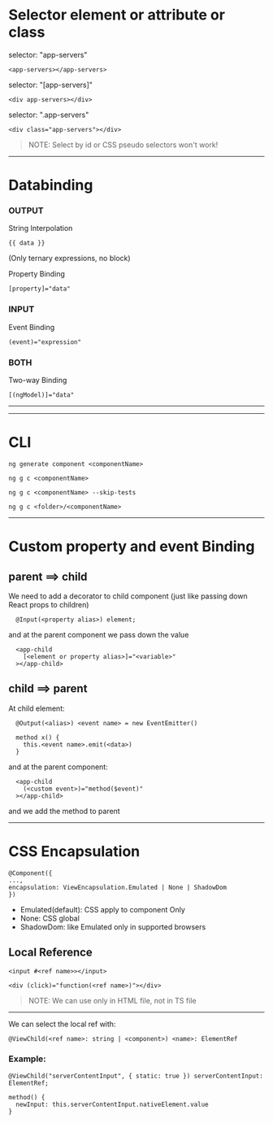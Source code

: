 # Selector element or attribute or class

selector: "app-servers"

```
<app-servers></app-servers>
```

selector: "[app-servers]"

```
<div app-servers></div>
```

selector: ".app-servers"

```
<div class="app-servers"></div>
```

> NOTE: Select by id or CSS pseudo selectors won't work!

---

# Databinding

### OUTPUT

String Interpolation

```
{{ data }}
```

(Only ternary expressions, no block)

Property Binding

```
[property]="data"
```

### INPUT

Event Binding

```
(event)="expression"
```

### BOTH

Two-way Binding

```
[(ngModel)]="data"
```

---

---

# CLI

```
ng generate component <componentName>
```

```
ng g c <componentName>
```

```
ng g c <componentName> --skip-tests
```

```
ng g c <folder>/<componentName>
```

---

# Custom property and event Binding

## parent ==> child

We need to add a decorator to child component
(just like passing down React props to children)

```
  @Input(<property alias>) element;
```

and at the parent component we pass down the value

```
  <app-child
    [<element or property alias>]="<variable>"
  ></app-child>
```

## child ==> parent

At child element:

```
  @Output(<alias>) <event name> = new EventEmitter()

  method x() {
    this.<event name>.emit(<data>)
  }
```

and at the parent component:

```
  <app-child
    (<custom event>)="method($event)"
  ></app-child>
```

and we add the method to parent

---

# CSS Encapsulation

```
@Component({
...,
encapsulation: ViewEncapsulation.Emulated | None | ShadowDom
})
```

- Emulated(default): CSS apply to component Only
- None: CSS global
- ShadowDom: like Emulated only in supported browsers

## Local Reference

```
<input #<ref name>></input>

<div (click)="function(<ref name>)"></div>
```

> NOTE: We can use only in HTML file, not in TS file

---

We can select the local ref with:

```
@ViewChild(<ref name>: string | <component>) <name>: ElementRef
```

### Example:

```
@ViewChild("serverContentInput", { static: true }) serverContentInput: ElementRef;

method() {
  newInput: this.serverContentInput.nativeElement.value
}
```
